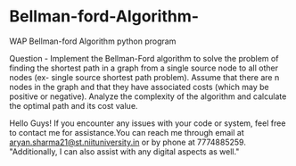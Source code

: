 # Bellman-ford-Algorithm-
WAP Bellman-ford Algorithm python program


Question -
Implement the Bellman-Ford algorithm to solve the problem of finding the shortest path in a graph from a single source node to all other nodes (ex- single source shortest path problem). Assume that there are n nodes in the graph and that they have associated costs (which may be positive or negative). 
Analyze the complexity of the algorithm and calculate the optimal path and its cost value.

Hello Guys! If you encounter any issues with your code or system, feel free to contact me for assistance.You can reach me through email at aryan.sharma21@st.niituniversity.in or by phone at 7774885259.
"Additionally, I can also assist with any digital aspects as well."
